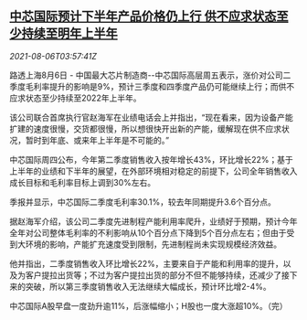 <!--1628222462000-->
[中芯国际预计下半年产品价格仍上行 供不应求状态至少持续至明年上半年](https://cn.reuters.com/article/smic-2h-chip-price-0806-idCNKBS2F70C4)
------

<div><i>2021-08-06T03:57:41Z</i></div><p>路透上海8月6日 - 中国最大芯片制造商--中芯国际高层周五表示，涨价对公司二季度毛利率提升的影响是9%，预计三季度和四季度产品仍可能继续上行；而供不应求状态至少持续至2022年上半年。</p><p>该公司联合首席执行官赵海军在业绩电话会上并指出，“现在看来，因为设备产能扩建的速度很慢，交货都很慢，所以想很快开出新的产能，缓解现在供不应求状况，暂时到年底、或来年上半年是不可能的。”</p><p>中芯国际周四公布，今年第二季度销售收入按年增长43%，环比增长22%；基于上半年的业绩和下半年的展望，在外部环境相对稳定的前提下，公司全年销售收入成长目标和毛利率目标上调到30%左右。</p><p>季报并显示，中芯国际二季度毛利率30.1%，较去年同期提升3.6个百分点。</p><p>据赵海军介绍，该公司二季度先进制程产能利用率爬升，业绩好于预期，预计今年全年对公司整体毛利率的不利影响从10个百分点下降到5个百分点左右；但由于受到大环境的影响，产能扩充速度受到限制，先进制程尚未实现规模经济效益。</p><p>他并指出，二季度销售收入环比增长22%，主要来自于产能和利用率的提升，以及为客户提拉出货等；不过为客户提拉出货的部分不但不能够持续，还减少了接下来的突破，所以第三季度销售收入无法继续大幅成长，预计环比增2-4%。</p><p>中芯国际A股早盘一度劲升逾11%，后涨幅缩小；H股也一度大涨超10%。（完）</p>

